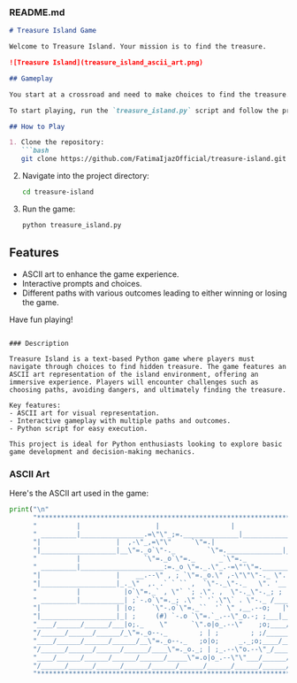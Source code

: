 ### README.md

```markdown
# Treasure Island Game

Welcome to Treasure Island. Your mission is to find the treasure.

![Treasure Island](treasure_island_ascii_art.png)

## Gameplay

You start at a crossroad and need to make choices to find the treasure. Choose your path wisely to avoid traps and reach the treasure.

To start playing, run the `treasure_island.py` script and follow the prompts.

## How to Play

1. Clone the repository:
   ```bash
   git clone https://github.com/FatimaIjazOfficial/treasure-island.git
   ```

2. Navigate into the project directory:
   ```bash
   cd treasure-island
   ```

3. Run the game:
   ```bash
   python treasure_island.py
   ```

## Features

- ASCII art to enhance the game experience.
- Interactive prompts and choices.
- Different paths with various outcomes leading to either winning or losing the game.

Have fun playing!

```

### Description

Treasure Island is a text-based Python game where players must navigate through choices to find hidden treasure. The game features an ASCII art representation of the island environment, offering an immersive experience. Players will encounter challenges such as choosing paths, avoiding dangers, and ultimately finding the treasure.

Key features:
- ASCII art for visual representation.
- Interactive gameplay with multiple paths and outcomes.
- Python script for easy execution.

This project is ideal for Python enthusiasts looking to explore basic game development and decision-making mechanics.

```

### ASCII Art

Here's the ASCII art used in the game:

```python
print("\n"
      "*******************************************************************************\n"
      "          |                   |                  |                     |\n"
      " _________|________________.=\"\"_;=.______________|_____________________|_______\n"
      "|                   |  ,-\"_,=\"\"     `\"=.|                  |\n"
      "|___________________|__\"=._o`\"-._        `\"=.______________|___________________\n"
      "          |                `\"=._o`\"=._      _`\"=._                     |\n"
      " _________|_____________________:=._o \"=._.\"_.-=\"'\"=.__________________|_______\n"
      "|                   |    __.--\" , ; `\"=._o.\" ,-\"\"\"-._ \".   |\n"
      "|___________________|_._\"  ,. .` ` `` ,  `\"-._\"-._   \". '__|___________________\n"
      "          |           |o`\"=._` , \"` `; .\". ,  \"-._\"-._; ;              |\n"
      " _________|___________| ;`-.o`\"=._; .\" ` '`.\"\` . \"-._ /_______________|_______\n"
      "|                   | |o;    `\"-.o`\"=._``  '` \" ,__.--o;   |\n"
      "|___________________|_| ;     (#) `-.o `\"=.`_.--\"_o.-; ;___|___________________\n"
      "____/______/______/___|o;._    \"      `\".o|o_.--\"    ;o;____/______/______/____\n"
      "/______/______/______/_\"=._o--._        ; | ;        ; ;/______/______/______/_\n"
      "____/______/______/______/__\"=._o--._   ;o|o;     _._;o;____/______/______/____\n"
      "/______/______/______/______/____\"=._o._; | ;_.--\"o.--\"_/______/______/______/_\n"
      "____/______/______/______/______/_____\"=.o|o_.--\"\"___/______/______/______/____\n"
      "/______/______/______/______/______/______/______/______/______/______/_____ /\n"
      "*******************************************************************************\n")
```
